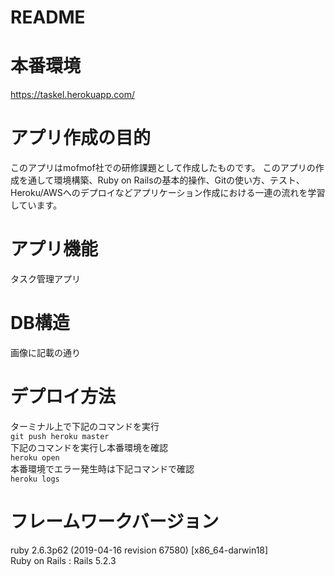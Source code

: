 # README

# 本番環境
https://taskel.herokuapp.com/

# アプリ作成の目的
このアプリはmofmof社での研修課題として作成したものです。
このアプリの作成を通して環境構築、Ruby on Railsの基本的操作、Gitの使い方、テスト、Heroku/AWSへのデプロイなどアプリケーション作成における一連の流れを学習しています。

# アプリ機能
タスク管理アプリ

# DB構造
画像に記載の通り

# デプロイ方法
ターミナル上で下記のコマンドを実行  
` git push heroku master `  
下記のコマンドを実行し本番環境を確認  
` heroku open `  
本番環境でエラー発生時は下記コマンドで確認  
` heroku logs `  

# フレームワークバージョン
ruby 2.6.3p62 (2019-04-16 revision 67580) [x86_64-darwin18]  
Ruby on Rails : Rails 5.2.3
